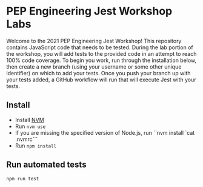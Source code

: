 # PEP Engineering Jest Workshop Labs
Welcome to the 2021 PEP Engineering Jest Workshop!  This repository contains JavaScript code that needs to be tested.  During the lab portion of the workshop, you will add tests to the provided code in an attempt to reach 100% code coverage.  To begin you work, run through the installation below, then create a new branch (using your username or some other unique identifier) on which to add your tests.  Once you push your branch up with your tests added, a GitHub workflow will run that will execute Jest with your tests.

## Install

- Install [NVM](https://github.com/nvm-sh/nvm#installing-and-updating)
- Run `nvm use`
- If you are missing the specified version of Node.js, run ``nvm install `cat .nvmrc```
- Run `npm install`

## Run automated tests
```
npm run test
```
